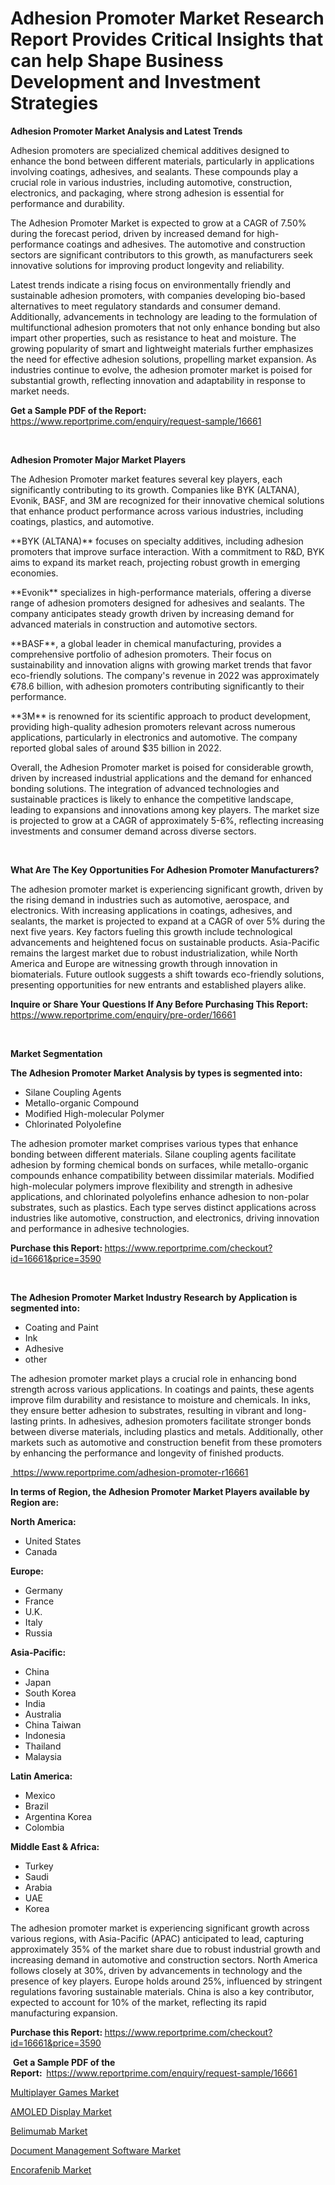 <p><h1>Adhesion Promoter Market Research Report Provides Critical Insights that can help Shape Business Development and Investment Strategies</h1></p><p><strong>Adhesion Promoter Market Analysis and Latest Trends</strong></p>
<p><p>Adhesion promoters are specialized chemical additives designed to enhance the bond between different materials, particularly in applications involving coatings, adhesives, and sealants. These compounds play a crucial role in various industries, including automotive, construction, electronics, and packaging, where strong adhesion is essential for performance and durability.</p><p>The Adhesion Promoter Market is expected to grow at a CAGR of 7.50% during the forecast period, driven by increased demand for high-performance coatings and adhesives. The automotive and construction sectors are significant contributors to this growth, as manufacturers seek innovative solutions for improving product longevity and reliability. </p><p>Latest trends indicate a rising focus on environmentally friendly and sustainable adhesion promoters, with companies developing bio-based alternatives to meet regulatory standards and consumer demand. Additionally, advancements in technology are leading to the formulation of multifunctional adhesion promoters that not only enhance bonding but also impart other properties, such as resistance to heat and moisture. The growing popularity of smart and lightweight materials further emphasizes the need for effective adhesion solutions, propelling market expansion. As industries continue to evolve, the adhesion promoter market is poised for substantial growth, reflecting innovation and adaptability in response to market needs.</p></p>
<p><strong>Get a Sample PDF of the Report:&nbsp;</strong> <a href="https://www.reportprime.com/enquiry/request-sample/16661?utm_campaign=37&utm_medium=2&utm_source=Github&utm_content=ia&utm_term=23112024&utm_id=adhesion-promoter">https://www.reportprime.com/enquiry/request-sample/16661</a></p>
<p>&nbsp;</p>
<p><strong>Adhesion Promoter Major Market Players</strong></p>
<p><p>The Adhesion Promoter market features several key players, each significantly contributing to its growth. Companies like BYK (ALTANA), Evonik, BASF, and 3M are recognized for their innovative chemical solutions that enhance product performance across various industries, including coatings, plastics, and automotive.</p><p>**BYK (ALTANA)** focuses on specialty additives, including adhesion promoters that improve surface interaction. With a commitment to R&D, BYK aims to expand its market reach, projecting robust growth in emerging economies. </p><p>**Evonik** specializes in high-performance materials, offering a diverse range of adhesion promoters designed for adhesives and sealants. The company anticipates steady growth driven by increasing demand for advanced materials in construction and automotive sectors.</p><p>**BASF**, a global leader in chemical manufacturing, provides a comprehensive portfolio of adhesion promoters. Their focus on sustainability and innovation aligns with growing market trends that favor eco-friendly solutions. The company's revenue in 2022 was approximately €78.6 billion, with adhesion promoters contributing significantly to their performance.</p><p>**3M** is renowned for its scientific approach to product development, providing high-quality adhesion promoters relevant across numerous applications, particularly in electronics and automotive. The company reported global sales of around $35 billion in 2022.</p><p>Overall, the Adhesion Promoter market is poised for considerable growth, driven by increased industrial applications and the demand for enhanced bonding solutions. The integration of advanced technologies and sustainable practices is likely to enhance the competitive landscape, leading to expansions and innovations among key players. The market size is projected to grow at a CAGR of approximately 5-6%, reflecting increasing investments and consumer demand across diverse sectors.</p></p>
<p>&nbsp;</p>
<p><strong>What Are The Key Opportunities For Adhesion Promoter Manufacturers?</strong></p>
<p><p>The adhesion promoter market is experiencing significant growth, driven by the rising demand in industries such as automotive, aerospace, and electronics. With increasing applications in coatings, adhesives, and sealants, the market is projected to expand at a CAGR of over 5% during the next five years. Key factors fueling this growth include technological advancements and heightened focus on sustainable products. Asia-Pacific remains the largest market due to robust industrialization, while North America and Europe are witnessing growth through innovation in biomaterials. Future outlook suggests a shift towards eco-friendly solutions, presenting opportunities for new entrants and established players alike.</p></p>
<p><strong>Inquire or Share Your Questions If Any Before Purchasing This Report:</strong> <a href="https://www.reportprime.com/enquiry/pre-order/16661?utm_campaign=37&utm_medium=2&utm_source=Github&utm_content=ia&utm_term=23112024&utm_id=adhesion-promoter">https://www.reportprime.com/enquiry/pre-order/16661</a></p>
<p>&nbsp;</p>
<p><strong>Market Segmentation</strong></p>
<p><strong>The Adhesion Promoter Market Analysis by types is segmented into:</strong></p>
<p><ul><li>Silane Coupling Agents</li><li>Metallo-organic Compound</li><li>Modified High-molecular Polymer</li><li>Chlorinated Polyolefine</li></ul></p>
<p><p>The adhesion promoter market comprises various types that enhance bonding between different materials. Silane coupling agents facilitate adhesion by forming chemical bonds on surfaces, while metallo-organic compounds enhance compatibility between dissimilar materials. Modified high-molecular polymers improve flexibility and strength in adhesive applications, and chlorinated polyolefins enhance adhesion to non-polar substrates, such as plastics. Each type serves distinct applications across industries like automotive, construction, and electronics, driving innovation and performance in adhesive technologies.</p></p>
<p><strong>Purchase this Report:&nbsp;</strong><a href="https://www.reportprime.com/checkout?id=16661&price=3590&utm_campaign=37&utm_medium=2&utm_source=Github&utm_content=ia&utm_term=23112024&utm_id=adhesion-promoter">https://www.reportprime.com/checkout?id=16661&price=3590</a></p>
<p>&nbsp;</p>
<p><strong>The Adhesion Promoter Market Industry Research by Application is segmented into:</strong></p>
<p><ul><li>Coating and Paint</li><li>Ink</li><li>Adhesive</li><li>other</li></ul></p>
<p><p>The adhesion promoter market plays a crucial role in enhancing bond strength across various applications. In coatings and paints, these agents improve film durability and resistance to moisture and chemicals. In inks, they ensure better adhesion to substrates, resulting in vibrant and long-lasting prints. In adhesives, adhesion promoters facilitate stronger bonds between diverse materials, including plastics and metals. Additionally, other markets such as automotive and construction benefit from these promoters by enhancing the performance and longevity of finished products.</p></p>
<p><a href="https://www.reportprime.com/adhesion-promoter-r16661?utm_campaign=37&utm_medium=2&utm_source=Github&utm_content=ia&utm_term=23112024&utm_id=adhesion-promoter">&nbsp;https://www.reportprime.com/adhesion-promoter-r16661</a></p>
<p><strong>In terms of Region, the Adhesion Promoter Market Players available by Region are:</strong></p>
<p>
    <p> <strong> North America: </strong>
        <ul>
            <li>United States</li>
            <li>Canada</li>
        </ul>
        </p> 
    <p> <strong> Europe: </strong>
        <ul>
            <li>Germany</li>
            <li>France</li>
            <li>U.K.</li>
            <li>Italy</li>
            <li>Russia</li>
        </ul>
        </p> 
    <p> <strong> Asia-Pacific: </strong>
        <ul>
            <li>China</li>
            <li>Japan</li>
            <li>South Korea</li>
            <li>India</li>
            <li>Australia</li>
            <li>China Taiwan</li>
            <li>Indonesia</li>
            <li>Thailand</li>
            <li>Malaysia</li>
        </ul>
        </p> 
    <p> <strong> Latin America: </strong>
        <ul>
            <li>Mexico</li>
            <li>Brazil</li>
            <li>Argentina Korea</li>
            <li>Colombia</li>
        </ul>
        </p> 
    <p> <strong> Middle East & Africa: </strong>
        <ul>
            <li>Turkey</li>
            <li>Saudi</li>
            <li>Arabia</li>
            <li>UAE</li>
            <li>Korea</li>
        </ul>
    </p>
    </p>
<p><p>The adhesion promoter market is experiencing significant growth across various regions, with Asia-Pacific (APAC) anticipated to lead, capturing approximately 35% of the market share due to robust industrial growth and increasing demand in automotive and construction sectors. North America follows closely at 30%, driven by advancements in technology and the presence of key players. Europe holds around 25%, influenced by stringent regulations favoring sustainable materials. China is also a key contributor, expected to account for 10% of the market, reflecting its rapid manufacturing expansion.</p></p>
<p><strong>Purchase this Report: </strong><a href="https://www.reportprime.com/checkout?id=16661&price=3590&utm_campaign=37&utm_medium=2&utm_source=Github&utm_content=ia&utm_term=23112024&utm_id=adhesion-promoter">https://www.reportprime.com/checkout?id=16661&price=3590</a></p>
<p>&nbsp;<strong>Get a Sample PDF of the Report:&nbsp;&nbsp;</strong><a href="https://www.reportprime.com/enquiry/request-sample/16661?utm_campaign=37&utm_medium=2&utm_source=Github&utm_content=ia&utm_term=23112024&utm_id=adhesion-promoter">https://www.reportprime.com/enquiry/request-sample/16661</a></p>
<p><strong></strong></p>
<p><p><a href="https://issuu.com/reportprime-2/docs/multiplayer-games-market-size-2030._55f59c6d6dd99e?utm_campaign=37&utm_medium=2&utm_source=Github&utm_content=ia&utm_term=23112024&utm_id=adhesion-promoter">Multiplayer Games Market</a></p><p><a href="https://github.com/SanjidaKhan901/Market-Research-Report-List-1/blob/main/amoled-display-market.md?utm_campaign=37&utm_medium=2&utm_source=Github&utm_content=ia&utm_term=23112024&utm_id=adhesion-promoter">AMOLED Display Market</a></p><p><a href="https://www.linkedin.com/pulse/detailed-market-size-growth-belimumab-sector-2024-2031-112-cagr-ozo4f?utm_campaign=37&utm_medium=2&utm_source=Github&utm_content=ia&utm_term=23112024&utm_id=adhesion-promoter">Belimumab Market</a></p><p><a href="https://issuu.com/reportprime-2/docs/document-management-software-market_c71d6bf9647996?utm_campaign=37&utm_medium=2&utm_source=Github&utm_content=ia&utm_term=23112024&utm_id=adhesion-promoter">Document Management Software Market</a></p><p><a href="https://www.linkedin.com/pulse/encorafenib-market-forecasted-from-2024-2031-expanding-cagr-cqr4f?utm_campaign=37&utm_medium=2&utm_source=Github&utm_content=ia&utm_term=23112024&utm_id=adhesion-promoter">Encorafenib Market</a></p></p>